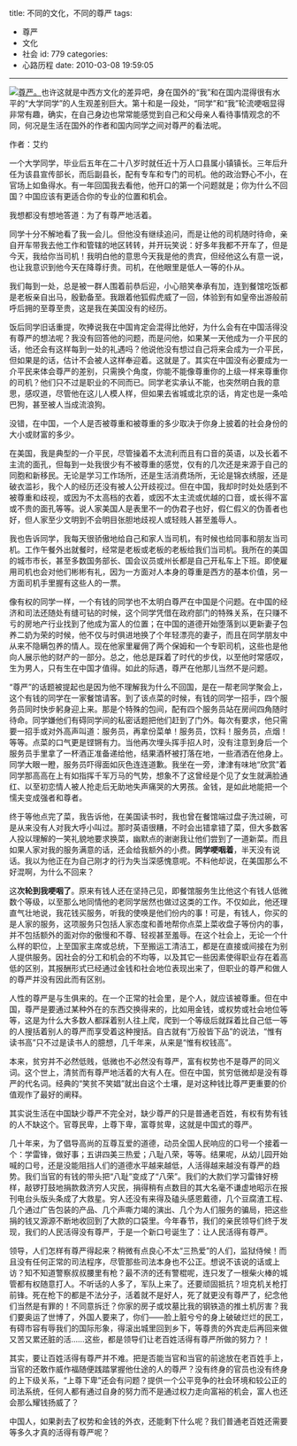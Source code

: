 title: 不同的文化，不同的尊严
tags:
  - 尊严
  - 文化
  - 社会
id: 779
categories:
  - 心路历程
date: 2010-03-08 19:59:05
---

[![](http://a.kainy.cn/201003/1267771925_iymgye.jpg "尊严。")](http://a.kainy.cn/201003/1267771925_iymgye.jpg)也许这就是中西方文化的差异吧，身在国外的“我”和在国内混得很有水平的“大学同学”的人生观差别巨大。第十和是一段处，“同学”和“我”轮流哽咽显得非常有趣，确实，在自己身边也常常能感觉到自己和父母亲人看待事情观念的不同，何况是生活在国外的作者和国内同学之间对尊严的看法呢。

作者：艾约

一个大学同学，毕业后五年在二十八岁时就任近十万人口县属小镇镇长。三年后升任为该县宣传部长，而后副县长，配有专车和专门的司机。他的政治野心不小，在官场上如鱼得水。有一年回国我去看他，他开口的第一个问题就是；你为什么不回国？中国应该有更适合你的专业的位置和机会。

我想都没有想地答道：为了有尊严地活着。<!--more-->

同学十分不解地看了我一会儿。但他没有继续追问，而是让他的司机随时待命，亲自开车带我去他工作和管辖的地区转转，并开玩笑说：好多年我都不开车了，但是今天，我给你当司机！我明白他的意思今天我是他的贵宾，但经他这么有意一说，也让我意识到他今天在降尊纡贵。司机，在他眼里是低人一等的仆从。

我们每到一处，总是被一群人围着前恭后迎，小心赔笑奉承有加，连到餐馆吃饭都是老板亲自出马，殷勤备至。我跟着他狐假虎威了一回，体验到有如皇帝出游般前呼后拥的至尊至贵，这是我在美国没有的经历。

饭后同学旧话重提，吹捧说我在中国肯定会混得比他好，为什么会有在中国活得没有尊严的想法呢？我没有回答他的问题，而是问他，如果某一天他成为一介平民的话，他还会有这样每到一处的礼遇吗？他说他没有想过自己将来会成为一介平民，但如果是的话，估计不会被人这样奉迎着。这就是了。其实在中国没有必要成为一介平民来体会尊严的差别，只需换个角度，你能不能像尊重你的上级一样来尊重你的司机？他们只不过是职业的不同而已。同学老实承认不能，也突然明白我的意思，感叹道，尽管他在这儿人模人样，但如果去省城或北京的话，肯定也是一条哈巴狗，甚至被人当成流浪狗。

没错，在中国，一个人是否被尊重和被尊重的多少取决于你身上披着的社会身份的大小或财富的多少。

在美国，我是典型的一介平民，尽管操着不太流利而且有口音的英语，以及长着不主流的面孔，但每到一处我很少有不被尊重的感觉，仅有的几次还是来源于自己的同胞和新移民。无论是学习工作场所，还是生活消费场所，无论是锦衣绣服，还是破衣滥衫，我个人的经历还没有被人公开歧视过。但在中国，我却时时处处感到不被尊重和歧视，或因为不太高档的衣着，或因不太主流或优越的口音，或长得不富或不贵的面孔等等。说人家美国人是表里不一的伪君子也好，假仁假义的伪善者也好，但人家至少文明到不会明目张胆地歧视人或轻贱人甚至羞辱人。

我也告诉同学，我每天很骄傲地给自己和家人当司机，有时候也给同事和朋友当司机。工作午餐外出就餐时，经常是老板或老板的老板给我们当司机。我所在的美国的城市市长，甚至多数国务部长、国会议员或州长都是自己开私车上下班。即使雇用司机也会对他们彬彬有礼，因为一方面对人本身的尊重是西方的基本价值，另一方面司机手里握有这些人的一票。

像有权的同学一样，一个有钱的同学也不太明白尊严在中国是个问题。在中国的经济和司法还随处有缝可钻的时候，这个同学凭借在政府部门的特殊关系，在只赚不亏的房地产行业找到了他成为富人的位置；在中国的道德开始堕落到以更新妻子包养二奶为荣的时候，他不仅与时俱进地换了个年轻漂亮的妻子，而且在同学朋友中从来不隐瞒包养的情人。现在他家里雇佣了两个保姆和一个专职司机，这些也是他向人展示他的财产的一部分。总之，他总是踩着了时代的步伐，以至他时常感叹，生为男人，只有生在中国才值得。如此的际遇，尊严在他那儿当然不是问题。

“尊严”的话题被提起也是因为他不理解我为什么不回国，是在一帮老同学聚会上，这个有钱的同学在一家餐馆请客。到了该点菜的时候，有钱的同学一招手，四个服务员同时快步躬身迎上来。那是个特殊的包间，配有四个服务员站在房间四角随时待命。同学嫌他们有碍同学间的私密话题把他们赶到了门外。每次有要求，他只需要一招手或对外高声叫道：服务员，再拿份菜单！服务员，饮料！服务员，点烟！等等。点菜的口气更是铿锵有力。当他再次埋头挥手招人时，没有注意到身后一个服务员手里拿了一杯酒正准备递给他，结果酒杯被打落在地，一些酒洒在他身上。同学大眼一瞪，服务员吓得面如灰色连连道歉。我坐在一旁，津津有味地“欣赏”着同学那高高在上有如指挥千军万马的气势，想象不了这曾经是个见了女生就满脸通红、以至初恋情人被人抢走后无助地失声痛哭的大男孩。金钱，是如此地能把一个懦夫变成强者和尊者。

终于等他点完了菜，我告诉他，在美国读书时，我也曾在餐馆端过盘子洗过碗，可是从来没有人对我大呼小叫过。那时英语很糟，不时会出错拿错了菜，但大多数客人投以理解的一笑礼貌地要求换菜，幽默点的谢谢我让他们尝到了一道新菜。而且如果人家对我的服务满意的话，还会给我额外的小费。**同学哽咽着**，半天没有说话。我以为他正在为自己刚才的行为失当深感愧意呢。不料他却说，在美国那么不好混啊，为什么不回来？

这**次轮到我哽咽了**。原来有钱人还在坚持己见，即餐馆服务生比他这个有钱人低微数个等级，以至那么地同情他的老同学居然也做过这类的工作。不仅如此，他还理直气壮地说，我花钱买服务，听我的使唤是他们份内的事！可是，有钱人，你买的是人家的服务，这项服务只包括人家态度和善地帮你点菜上菜收盘子等份内的事，并不包括额外的面对你的傲慢和不尊、轻视甚至羞辱。在这个社会上，无论一个什么样的职位，上至国家主席或总统，下至搬运工清洁工，都是在直接或间接在为别人提供服务。因社会的分工和机会的不均等，以及其它一些因素使得职业存在着高低的区别，其报酬形式已经通过金钱和社会地位表现出来了，但职业的尊严和做人的尊严并没有因此而有区别。

人性的尊严是与生俱来的。在一个正常的社会里，是个人，就应该被尊重。但在中国，尊严是要通过某种外在的东西交换得来的，比如用金钱，或权势或社会地位等等，这是为什么大多数人都踩着别人往上爬，爬到一个等级后就踩着比自己低一等的人搜括着别人的尊严而享受着这种搜括。自古就有“万般皆下品”的说法，“惟有读书高”只不过是读书人的臆想，几千年来，从来是“惟有权钱高”。

本来，贫穷并不必然低贱，低微也不必然没有尊严，富有权势也不是尊严的同义词。这个世上，清贫而有尊严地活着的大有人在。但在中国，贫穷低微却是没有尊严的代名词。经典的“笑贫不笑娼”就出自这个土壤，是对这种钱比尊严更重要的价值观作了最好的阐释。

其实说生活在中国缺少尊严不完全对，缺少尊严的只是普通老百姓，有权有势有钱的人不缺这个。官尊民卑，上尊下卑，富尊贫卑，这就是中国式的尊严。

几十年来，为了倡导高尚的互尊互爱的道德，动员全国人民响应的口号一个接着一个：学雷锋，做好事；五讲四美三热爱；八耻八荣，等等。结果呢，从幼儿园开始喊的口号，还是没能阻挡人们的道德水平越来越低，人活得越来越没有尊严的趋势。我们当官的有钱的带头把“八耻”变成了“八荣”。我们的大款们学习雷锋好榜样，敲锣打鼓地捐款救济穷人灾民，捐得稍有点数目的其大名毫不谦虚地昭示在报刊电台头版头条成了大救星。穷人还没有来得及磕头感恩戴德，几个豆腐渣工程、几个通过广告包装的产品、几个声嘶力竭的演出、几个为人们服务的骗局，把这些捐的钱又源源不断地收回到了大款的口袋里。今年春节，我们的亲民领导们终于发现，我们的人民活得没有尊严，于是一个新口号诞生了：让人民活得有尊严。

领导，人们怎样有尊严得起来？稍微有点良心不太“三热爱”的人们，监狱侍候！而且没有任何正常的司法程序，尽管那些司法本身也不公正。想说不该说的话或上访？知不知道警察叔叔腰里有枪？最不济的还有警棍呢，连只发了一根柴火棒的城管都有权随意打人。不听话的人多了，军队上来了。还要顽固抵抗？坦克机关枪打前锋。死在枪下的都是不法分子，活着就不是好人，死了就更没有尊严了，纪念他们当然是有罪的！不同意拆迁？你家的房子或坟墓比我的钢铁造的推土机厉害？我们要奥运了世博了，外国人要来了，你们——脸上脏兮兮的身上破破烂烂的民工，有碍市容有辱我们的国际形象，得滚出城里回到乡下，等尊贵的外宾走后再回来做又苦又累还脏的活……这些，都是领导们让老百姓活得有尊严所做的努力？！

其实，要让百姓活得有尊严并不难。把是否能当官和当官的前途放在老百姓手上，当官的还敢作威作福随便践踏掌握他仕途的人的尊严？没有终身的官员也没有终身的上下级关系，“上尊下卑”还会有问题？提供一个公平竞争的社会环境和较公正的司法系统，任何人都有通过自身的努力而不是通过权力走向富裕的机会，富人也还会那么耀钱扬威了？

中国人，如果剥去了权势和金钱的外衣，还能剩下什么呢？我们普通老百姓还需要等多久才真的活得有尊严呢？
